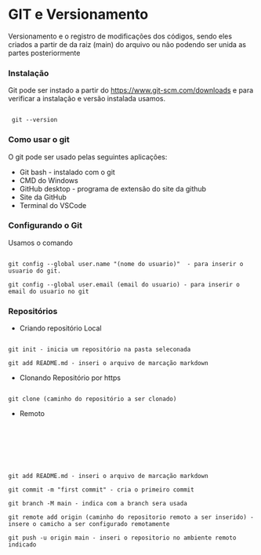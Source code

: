 # GIT e Versionamento 

Versionamento e o registro de modificações dos códigos, sendo eles criados a partir de da raiz (main) do arquivo ou não podendo ser unida as partes posteriormente 

### Instalação 

Git pode ser instado a partir do https://www.git-scm.com/downloads e para verificar a instalação e versão instalada usamos.

```

 git --version

```

### Como usar o git

O git pode ser usado pelas seguintes aplicações:

* Git bash - instalado com o git
* CMD do Windows
* GitHub desktop - programa de extensão do site da github
* Site da GitHub
* Terminal do VSCode


### Configurando o Git

Usamos o comando

```

git config --global user.name "(nome do usuario)"  - para inserir o usuario do git.

git config --global user.email (email do usuario) - para inserir o email do usuario no git

```

### Repositórios

* Criando repositório Local

```

git init - inicia um repositório na pasta seleconada

git add README.md - inseri o arquivo de marcação markdown

```

* Clonando Repositório por https

```

git clone (caminho do repositório a ser clonado)

```
* Remoto 

```







git add README.md - inseri o arquivo de marcação markdown

git commit -m "first commit" - cria o primeiro commit

git branch -M main - indica com a branch sera usada

git remote add origin (caminho do repositorio remoto a ser inserido) - insere o camicho a ser configurado remotamente

git push -u origin main - inseri o repositorio no ambiente remoto indicado


